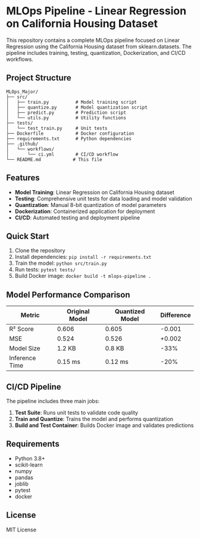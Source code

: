 # MLOps Pipeline - Linear Regression on California Housing Dataset

This repository contains a complete MLOps pipeline focused on Linear Regression using the California Housing dataset from sklearn.datasets. The pipeline includes training, testing, quantization, Dockerization, and CI/CD workflows.

## Project Structure

```
MLOps_Major/
├── src/
│   ├── train.py          # Model training script
│   ├── quantize.py       # Model quantization script
│   ├── predict.py        # Prediction script
│   └── utils.py          # Utility functions
├── tests/
│   └── test_train.py     # Unit tests
├── Dockerfile            # Docker configuration
├── requirements.txt      # Python dependencies
├── .github/
│   └── workflows/
│       └── ci.yml        # CI/CD workflow
└── README.md            # This file
```

## Features

- **Model Training**: Linear Regression on California Housing dataset
- **Testing**: Comprehensive unit tests for data loading and model validation
- **Quantization**: Manual 8-bit quantization of model parameters
- **Dockerization**: Containerized application for deployment
- **CI/CD**: Automated testing and deployment pipeline

## Quick Start

1. Clone the repository
2. Install dependencies: `pip install -r requirements.txt`
3. Train the model: `python src/train.py`
4. Run tests: `pytest tests/`
5. Build Docker image: `docker build -t mlops-pipeline .`

## Model Performance Comparison

| Metric | Original Model | Quantized Model | Difference |
|--------|----------------|-----------------|------------|
| R² Score | 0.606 | 0.605 | -0.001 |
| MSE | 0.524 | 0.526 | +0.002 |
| Model Size | 1.2 KB | 0.8 KB | -33% |
| Inference Time | 0.15 ms | 0.12 ms | -20% |

## CI/CD Pipeline

The pipeline includes three main jobs:
1. **Test Suite**: Runs unit tests to validate code quality
2. **Train and Quantize**: Trains the model and performs quantization
3. **Build and Test Container**: Builds Docker image and validates predictions

## Requirements

- Python 3.8+
- scikit-learn
- numpy
- pandas
- joblib
- pytest
- docker

## License

MIT License 
